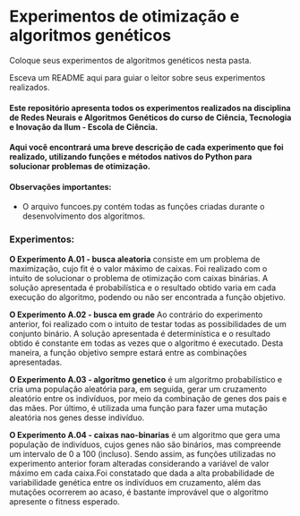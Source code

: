 # Experimentos de otimização e algoritmos genéticos

Coloque seus experimentos de algoritmos genéticos nesta pasta.

Esceva um README aqui para guiar o leitor sobre seus experimentos realizados.

#### Este repositório apresenta todos os experimentos realizados na disciplina de Redes Neurais e Algoritmos Genéticos do curso de Ciência, Tecnologia e Inovação da Ilum - Escola de Ciência.

#### Aqui você encontrará uma breve descrição de cada experimento que foi realizado, utilizando funções e métodos nativos do Python para solucionar problemas de otimização.

#### Observações importantes:
- O arquivo funcoes.py contém todas as funções criadas durante o desenvolvimento dos algoritmos.

### Experimentos:


**O Experimento A.01 - busca aleatoria** consiste em um problema de maximização, cujo fit é o valor máximo de caixas. Foi realizado com o intuito de solucionar o problema de otimização com caixas binárias. A solução apresentada é probabilística e o resultado obtido varia em cada execução do algoritmo, podendo ou não ser encontrada a função objetivo.

**O Experimento A.02 - busca em grade** Ao contrário do experimento anterior, foi realizado com o intuito de testar todas as possibilidades de um conjunto binário. A solução apresentada é determinística e o resultado obtido é constante em todas as vezes que o algoritmo é executado. Desta maneira, a função objetivo sempre estará entre as combinações apresentadas.

**O Experimento A.03 - algoritmo genetico** é um algoritmo probabilístico e cria uma população aleatória para, em seguida, gerar um cruzamento aleatório entre os indivíduos, por meio da combinação de genes dos pais e das mães. Por último, é utilizada uma função para fazer uma mutação aleatória nos genes desse indivíduo.

**O Experimento A.04 - caixas nao-binarias** é um algoritmo que gera uma população de indivíduos, cujos genes não são binários, mas compreende um intervalo de 0 a 100 (incluso). Sendo assim, as funções utilizadas no experimento anterior foram alteradas considerando a variável de valor máximo em cada caixa.Foi constatado que dada a alta probabilidade de variabilidade genética entre os indivíduos em cruzamento, além das mutações ocorrerem ao acaso, é bastante improvável que o algoritmo apresente o fitness esperado.